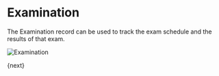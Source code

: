 # Examination

The Examination record can be used to track the exam schedule and the results of that exam.

<img class="screenshot" alt="Examination" src="/docs/assets/img/education/schedule/examination.png">


{next}